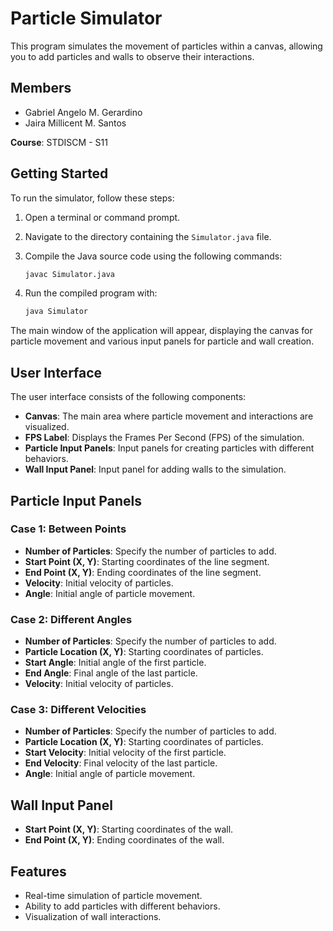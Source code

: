 # Particle Simulator

This program simulates the movement of particles within a canvas, allowing you to add particles and walls to observe their interactions.

## Members
- Gabriel Angelo M. Gerardino
- Jaira Millicent M. Santos

**Course**: STDISCM - S11

## Getting Started

To run the simulator, follow these steps:

1. Open a terminal or command prompt.
2. Navigate to the directory containing the `Simulator.java` file.
3. Compile the Java source code using the following commands:

    ```bash
    javac Simulator.java
    ```

4. Run the compiled program with:

    ```bash
    java Simulator
    ```

The main window of the application will appear, displaying the canvas for particle movement and various input panels for particle and wall creation.

## User Interface

The user interface consists of the following components:

- **Canvas**: The main area where particle movement and interactions are visualized.
- **FPS Label**: Displays the Frames Per Second (FPS) of the simulation.
- **Particle Input Panels**: Input panels for creating particles with different behaviors.
- **Wall Input Panel**: Input panel for adding walls to the simulation.

## Particle Input Panels

### Case 1: Between Points

- **Number of Particles**: Specify the number of particles to add.
- **Start Point (X, Y)**: Starting coordinates of the line segment.
- **End Point (X, Y)**: Ending coordinates of the line segment.
- **Velocity**: Initial velocity of particles.
- **Angle**: Initial angle of particle movement.

### Case 2: Different Angles

- **Number of Particles**: Specify the number of particles to add.
- **Particle Location (X, Y)**: Starting coordinates of particles.
- **Start Angle**: Initial angle of the first particle.
- **End Angle**: Final angle of the last particle.
- **Velocity**: Initial velocity of particles.

### Case 3: Different Velocities

- **Number of Particles**: Specify the number of particles to add.
- **Particle Location (X, Y)**: Starting coordinates of particles.
- **Start Velocity**: Initial velocity of the first particle.
- **End Velocity**: Final velocity of the last particle.
- **Angle**: Initial angle of particle movement.

## Wall Input Panel

- **Start Point (X, Y)**: Starting coordinates of the wall.
- **End Point (X, Y)**: Ending coordinates of the wall.

## Features

- Real-time simulation of particle movement.
- Ability to add particles with different behaviors.
- Visualization of wall interactions.
